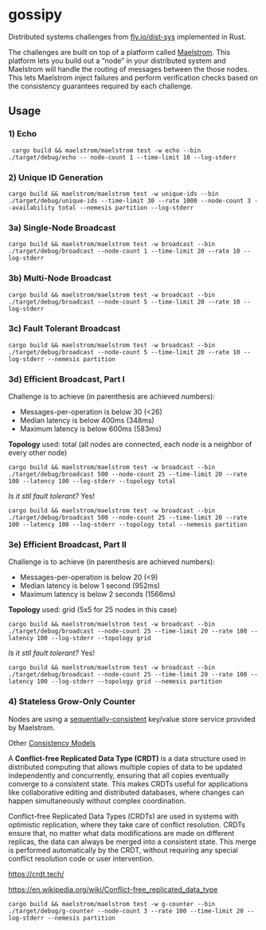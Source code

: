 # gossipy

Distributed systems challenges from [fly.io/dist-sys](https://fly.io/dist-sys) implemented in Rust.

The challenges are built on top of a platform called [Maelstrom](https://github.com/jepsen-io/maelstrom). This platform lets you build out a “node” in your distributed system and Maelstrom will handle the routing of messages between the those nodes. This lets Maelstrom inject failures and perform verification checks based on the consistency guarantees required by each challenge.

## Usage

### 1) Echo

```shell
 cargo build && maelstrom/maelstrom test -w echo --bin ./target/debug/echo -- node-count 1 --time-limit 10 --log-stderr
```

### 2) Unique ID Generation

```shell
cargo build && maelstrom/maelstrom test -w unique-ids --bin ./target/debug/unique-ids --time-limit 30 --rate 1000 --node-count 3 --availability total --nemesis partition --log-stderr
```

### 3a) Single-Node Broadcast

```shell
cargo build && maelstrom/maelstrom test -w broadcast --bin ./target/debug/broadcast --node-count 1 --time-limit 20 --rate 10 --log-stderr
```

### 3b) Multi-Node Broadcast

```shell
cargo build && maelstrom/maelstrom test -w broadcast --bin ./target/debug/broadcast --node-count 5 --time-limit 20 --rate 10 --log-stderr
```

### 3c) Fault Tolerant Broadcast

```shell
cargo build && maelstrom/maelstrom test -w broadcast --bin ./target/debug/broadcast --node-count 5 --time-limit 20 --rate 10 --log-stderr --nemesis partition
```

### 3d) Efficient Broadcast, Part I

Challenge is to achieve (in parenthesis are achieved numbers):
* Messages-per-operation is below 30 (<26)
* Median latency is below 400ms (348ms)
* Maximum latency is below 600ms (583ms)

**Topology** used: total (all nodes are connected, each node is a neighbor of every other node)

```shell
cargo build && maelstrom/maelstrom test -w broadcast --bin ./target/debug/broadcast 500 --node-count 25 --time-limit 20 --rate 100 --latency 100 --log-stderr --topology total
```
_Is it stll fault tolerant?_ Yes!
```shell
cargo build && maelstrom/maelstrom test -w broadcast --bin ./target/debug/broadcast 500 --node-count 25 --time-limit 20 --rate 100 --latency 100 --log-stderr --topology total --nemesis partition
```

### 3e) Efficient Broadcast, Part II

Challenge is to achieve (in parenthesis are achieved numbers):
* Messages-per-operation is below 20 (<9)
* Median latency is below 1 second (952ms)
* Maximum latency is below 2 seconds (1566ms)

**Topology** used: grid (5x5 for 25 nodes in this case)

```shell
cargo build && maelstrom/maelstrom test -w broadcast --bin ./target/debug/broadcast --node-count 25 --time-limit 20 --rate 100 --latency 100 --log-stderr --topology grid
```

_Is it stll fault tolerant?_ Yes!
```shell
cargo build && maelstrom/maelstrom test -w broadcast --bin ./target/debug/broadcast --node-count 25 --time-limit 20 --rate 100 --latency 100 --log-stderr --topology grid --nemesis partition
```

### 4) Stateless Grow-Only Counter

Nodes are using a [sequentially-consistent](https://jepsen.io/consistency/models/sequential) key/value store service provided by Maelstrom.

Other [Consistency Models](https://jepsen.io/consistency/models)

A **Conflict-free Replicated Data Type (CRDT)** is a data structure used in distributed
computing that allows multiple copies of data to be updated independently and concurrently,
ensuring that all copies eventually converge to a consistent state.
This makes CRDTs useful for applications like collaborative editing and distributed databases,
where changes can happen simultaneously without complex coordination.

Conflict-free Replicated Data Types (CRDTs) are used in systems with optimistic replication, where they take care of conflict resolution. CRDTs ensure that, no matter what data modifications are made on different replicas, the data can always be merged into a consistent state. This merge is performed automatically by the CRDT, without requiring any special conflict resolution code or user intervention.

https://crdt.tech/

https://en.wikipedia.org/wiki/Conflict-free_replicated_data_type


```shell
cargo build && maelstrom/maelstrom test -w g-counter --bin ./target/debug/g-counter --node-count 3 --rate 100 --time-limit 20 --log-stderr --nemesis partition
```
